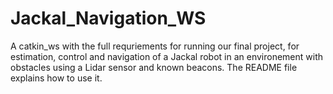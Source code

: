 # Jackal_Navigation_WS
A catkin_ws with the full requriements for running our final project, for estimation, control and navigation of a Jackal robot in an environement with obstacles using a Lidar sensor and known beacons. The README file explains how to use it.
